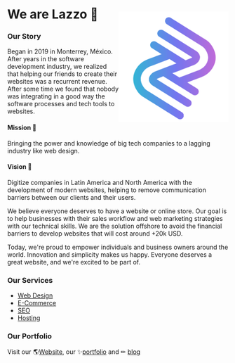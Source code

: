 <img align="right" src="https://github.com/lazzo-io/.github/blob/main/Isotipo_Lazzo.png" alt="Lazzo Github" width=auto height=250px style="margin-top: 50px;"/>

# We are Lazzo 🚀

### Our Story
Began in 2019 in Monterrey, México. After years in the software development industry, we realized that helping our friends to create their websites was a recurrent revenue. After some time we found that nobody was integrating in a good way the software processes and tech tools to websites.

#### Mission 🎯
Bringing the power and knowledge of big tech companies to a lagging industry like web design.

#### Vision 🤩
Digitize companies in Latin America and North America with the development of modern websites, helping to remove communication barriers between our clients and their users.

We believe everyone deserves to have a website or online store. Our goal is to help businesses with their sales workflow and web marketing strategies with our technical skills. We are the solution offshore to avoid the financial barriers to develop websites that will cost around +20k USD.

Today, we're proud to empower individuals and business owners around the world. Innovation and simplicity makes us happy. Everyone deserves a great website, and we're excited to be part of.

### Our Services

* [Web Design](https://lazzo.io/web-design "Web design service")
* [E-Commerce](https://lazzo.io/e-commerce "e-commerce service")
* [SEO](https://lazzo.io/seo "Search engine optimization service")
* [Hosting](https://lazzo.io/hosting "Static page hosting service")

### Our Portfolio


Visit our 🌎[Website](https://lazzo.io "Lazzo Homepage"), our ✨[portfolio](https://lazzo.io/portfolio "Web design and branding portfolio") and ✏ [blog](https://blog.lazzo.io "Blog")
